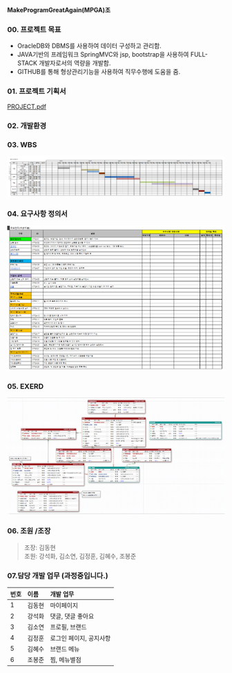 #### MakeProgramGreatAgain(MPGA)조

### 00. 프로젝트 목표
+ OracleDB와 DBMS를 사용하여 데이터 구성하고 관리함.
+ JAVA기반의 프레임워크 SpringMVC와 jsp, bootstrap을 사용하여 FULL-STACK 개발자로서의 역량을 개발함.
+ GITHUB를 통해 형상관리기능을 사용하여 직무수행에 도움을 줌.


### 01. 프로젝트 기획서  
[PROJECT.pdf](https://github.com/hykim-king/MPGA/blob/main/PROJECT.pdf "PROJECT.pdf")  

### 02. 개발환경

### 03. WBS  
![WBS](https://github.com/hykim-king/MPGA/blob/main/WBS.png "WBS")  

### 04. 요구사항 정의서  
![WANT](https://github.com/hykim-king/MPGA/blob/main/WANT.png "WANT")  

### 05. EXERD  
![EXERD](https://github.com/hykim-king/MPGA/blob/main/EXERD.png "EXERD")  
 
### 06. 조원 /조장  
> 조장: 김동현  
> 조원: 강석화, 김소연, 김정훈, 김혜수, 조봉준  


### 07.담당 개발 업무 (과정중입니다.)  
|번호|이름|개발 업무
|:-----|:-----|:-----|
|1     |김동현 | 마이페이지     |
|2     |강석화 | 댓글, 댓글 좋아요     |
|3     |김소연 | 프로필, 브랜드     |
|4     |김정훈 | 로그인 페이지, 공지사항     |
|5     |김혜수 | 브랜드 메뉴     |
|6     |조봉준 | 찜, 메뉴별점    |
